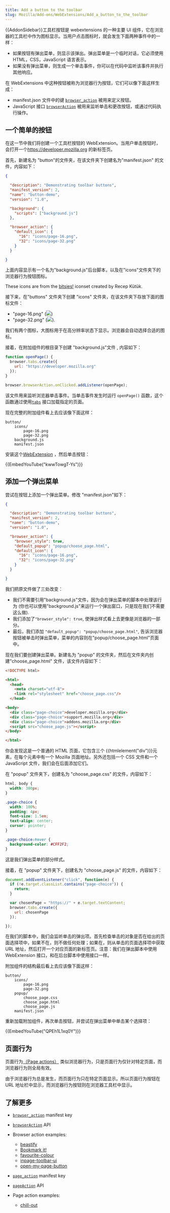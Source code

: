 ```yaml
---
title: Add a button to the toolbar
slug: Mozilla/Add-ons/WebExtensions/Add_a_button_to_the_toolbar
---
```


{{AddonSidebar}}工具栏按钮是 webextensions 的一种主要 UI 组件，它在浏览器的工具栏中作为图标显示。当用户点击图标时，就会发生下面两种事件中的一样：

- 如果按钮有弹出菜单，则显示该弹出。弹出菜单是一个临时对话，它必须使用 HTML，CSS，JavaScript 语言表示。
- 如果没有弹出菜单，则生成一个单击事件，你可以在代码中监听该事件并执行其他响应。

在 WebExtensions 中这种按钮被称为浏览器行为按钮，它们可以像下面这样生成：

- manifest.json 文件中的键 [`browser_action`](/zh-CN/docs/Mozilla/Add-ons/WebExtensions/manifest.json/browser_action) 被用来定义按钮。
- JavaScript 接口 [`browserAction`](/zh-CN/docs/Mozilla/Add-ons/WebExtensions/API/browserAction) 被用来监听单击和更改按钮，或通过代码执行操作。

## 一个简单的按钮

在这一节中我们将创建一个工具栏按钮的 WebExtension。当用户单击按钮时，会打开一个<https://developer.mozilla.org> 的新标签页。

首先，新建名为 "button"的文件夹，在该文件夹下创建名为"manifest.json" 的文件，内容如下：

```json
{

  "description": "Demonstrating toolbar buttons",
  "manifest_version": 2,
  "name": "button-demo",
  "version": "1.0",

  "background": {
    "scripts": ["background.js"]
  },

  "browser_action": {
    "default_icon": {
      "16": "icons/page-16.png",
      "32": "icons/page-32.png"
    }
  }

}
```

上面内容显示有一个名为"background.js"后台脚本，以及在"icons"文件夹下的浏览器行为按钮图标。

These icons are from the [bitsies!](https://www.iconfinder.com/iconsets/bitsies) iconset created by Recep Kütük.

接下来，在"buttons" 文件夹下创建 "icons" 文件夹，在该文件夹下存放下面的图标文件：

- "page-16.png" (![](page-16.png))
- "page-32.png" (![](page-32.png)).

我们有两个图标，大图标用于在高分辨率状态下显示。浏览器会自动选择合适的图标。

接着，在附加组件的根目录下创建 "background.js"文件 , 内容如下：

```js
function openPage() {
  browser.tabs.create({
    url: "https://developer.mozilla.org"
  });
}

browser.browserAction.onClicked.addListener(openPage);
```

该文件用来监听浏览器单击事件。当单击事件发生时运行 `openPage()` 函数，这个函数通过使用[`tabs`](/zh-CN/docs/Mozilla/Add-ons/WebExtensions/API/tabs) 接口加载指定的页面。

现在完整的附加组件看上去应该像下面这样：

```plain
button/
    icons/
        page-16.png
        page-32.png
    background.js
    manifest.json
```

安装这个[WebExtension](/zh-CN/Add-ons/WebExtensions/Temporary_Installation_in_Firefox) ，然后单击按钮：

{{EmbedYouTube("kwwTowgT-Ys")}}

## 添加一个弹出菜单

尝试在按钮上添加一个弹出菜单。修改 "manifest.json"如下：

```json
{

  "description": "Demonstrating toolbar buttons",
  "manifest_version": 2,
  "name": "button-demo",
  "version": "1.0",

  "browser_action": {
    "browser_style": true,
    "default_popup": "popup/choose_page.html",
    "default_icon": {
      "16": "icons/page-16.png",
      "32": "icons/page-32.png"
    }
  }

}
```

我们把原文件做了三处改变：

- 我们不需要引用"background.js"文件，因为会在弹出菜单的脚本中处理该行为 (你也可以使用"background.js"来运行一个弹出窗口，只是现在我们不需要这么做).
- 我们添加了`"browser_style": true`, 使弹出样式看上去更像是浏览器的一部分。
- 最后，我们添加 `"default_popup": "popup/choose_page.html"`, 告诉浏览器按钮被单击时弹出菜单，菜单的内容则在"popup/choose_page.html"页面中。

现在我们要创建弹出菜单。新建名为 "popup" 的文件夹，然后在文件夹内创建"choose_page.html" 文件，该文件内容如下：

```html
<!DOCTYPE html>

<html>
  <head>
    <meta charset="utf-8">
    <link rel="stylesheet" href="choose_page.css"/>
  </head>

<body>
  <div class="page-choice">developer.mozilla.org</div>
  <div class="page-choice">support.mozilla.org</div>
  <div class="page-choice">addons.mozilla.org</div>
  <script src="choose_page.js"></script>
</body>

</html>
```

你会发现这是一个普通的 HTML 页面，它包含三个 {{htmlelement("div")}}元素，在每个元素中有一个 Mozilla 页面地址。另外还包括一个 CSS 文件和一个 JavaScript 文件，我们会在后面添加它们。

在 "popup" 文件夹下，创建名为 "choose_page.css" 的文件，内容如下：

```css
html, body {
  width: 300px;
}

.page-choice {
  width: 100%;
  padding: 4px;
  font-size: 1.5em;
  text-align: center;
  cursor: pointer;
}

.page-choice:hover {
  background-color: #CFF2F2;
}
```

这是我们弹出菜单的部分样式。

接着，在 "popup" 文件夹下，创建名为 "choose_page.js" 的文件，内容如下：

```js
document.addEventListener("click", function(e) {
  if (!e.target.classList.contains("page-choice")) {
    return;
  }

  var chosenPage = "https://" + e.target.textContent;
  browser.tabs.create({
    url: chosenPage
  });

});
```

在我们的脚本中，我们会监听单击的弹出项。首先检查单击的对象是否在给出的页面选择项中，如果不在，则不做任何处理；如果在，则从单击的页面选择项中获取 URL 地址，然后打开一个对应页面的新标签页。注意：我们在弹出脚本中使用 WebExtension 接口，和在后台脚本中使用接口一样。

附加组件的结构最后看上去应该像下面这样：

```
button/
    icons/
        page-16.png
        page-32.png
    popup/
        choose_page.css
        choose_page.html
        choose_page.js
    manifest.json
```

重新加载附加组件，再次单击按钮，并尝试在弹出菜单中单击某个选择项：

{{EmbedYouTube("QPEh1L1xq0Y")}}

## 页面行为

页面行为[（Page actions）](/zh-CN/Add-ons/WebExtensions/User_interface_components#Page_actions) 类似浏览器行为，只是页面行为仅针对特定页面，而浏览器行为则全局有效。

由于浏览器行为总是发生，而页面行为只在特定页面显示。所以页面行为按钮在 URL 地址栏中显示，而浏览器行为按钮则在浏览器工具栏中显示。

## 了解更多

- [`browser_action`](/zh-CN/docs/Mozilla/Add-ons/WebExtensions/manifest.json/browser_action) manifest key
- [`browserAction`](/zh-CN/docs/Mozilla/Add-ons/WebExtensions/API/browserAction) API
- Browser action examples:

  - [beastify](https://github.com/mdn/webextensions-examples/tree/main/beastify)
  - [Bookmark it!](https://github.com/mdn/webextensions-examples/tree/main/bookmark-it)
  - [favourite-colour](https://github.com/mdn/webextensions-examples/tree/main/favourite-colour)
  - [inpage-toolbar-ui](https://github.com/mdn/webextensions-examples/tree/main/inpage-toolbar-ui)
  - [open-my-page-button](https://github.com/mdn/webextensions-examples/tree/main/open-my-page-button)

- [`page_action`](/zh-CN/docs/Mozilla/Add-ons/WebExtensions/manifest.json/page_action) manifest key
- [`pageAction`](/zh-CN/docs/Mozilla/Add-ons/WebExtensions/API/pageAction) API
- Page action examples:

  - [chill-out](https://github.com/mdn/webextensions-examples/tree/main/chill-out)
